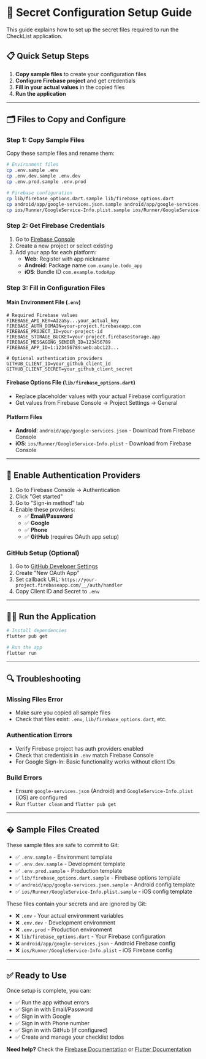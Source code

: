 # 🔐 Secret Configuration Setup Guide

This guide explains how to set up the secret files required to run the CheckList application.

## 📋 Quick Setup Steps

1. **Copy sample files** to create your configuration files
2. **Configure Firebase project** and get credentials  
3. **Fill in your actual values** in the copied files
4. **Run the application**

---

## 🗂️ Files to Copy and Configure

### Step 1: Copy Sample Files

Copy these sample files and rename them:

```bash
# Environment files
cp .env.sample .env
cp .env.dev.sample .env.dev  
cp .env.prod.sample .env.prod

# Firebase configuration
cp lib/firebase_options.dart.sample lib/firebase_options.dart
cp android/app/google-services.json.sample android/app/google-services.json
cp ios/Runner/GoogleService-Info.plist.sample ios/Runner/GoogleService-Info.plist
```

### Step 2: Get Firebase Credentials

1. Go to [Firebase Console](https://console.firebase.google.com/)
2. Create a new project or select existing
3. Add your app for each platform:
   - **Web**: Register with app nickname
   - **Android**: Package name `com.example.todo_app` 
   - **iOS**: Bundle ID `com.example.todoApp`

### Step 3: Fill in Configuration Files

#### Main Environment File (`.env`)
```env
# Required Firebase values
FIREBASE_API_KEY=AIzaSy...your_actual_key
FIREBASE_AUTH_DOMAIN=your-project.firebaseapp.com
FIREBASE_PROJECT_ID=your-project-id
FIREBASE_STORAGE_BUCKET=your-project.firebasestorage.app
FIREBASE_MESSAGING_SENDER_ID=123456789
FIREBASE_APP_ID=1:123456789:web:abc123...

# Optional authentication providers
GITHUB_CLIENT_ID=your_github_client_id
GITHUB_CLIENT_SECRET=your_github_client_secret
```

#### Firebase Options File (`lib/firebase_options.dart`)
- Replace placeholder values with your actual Firebase configuration
- Get values from Firebase Console → Project Settings → General

#### Platform Files
- **Android**: `android/app/google-services.json` - Download from Firebase Console
- **iOS**: `ios/Runner/GoogleService-Info.plist` - Download from Firebase Console

---

## 🔑 Enable Authentication Providers

1. Go to Firebase Console → Authentication
2. Click "Get started"  
3. Go to "Sign-in method" tab
4. Enable these providers:
   - ✅ **Email/Password**
   - ✅ **Google** 
   - ✅ **Phone**
   - ✅ **GitHub** (requires OAuth app setup)

### GitHub Setup (Optional)
1. Go to [GitHub Developer Settings](https://github.com/settings/developers)
2. Create "New OAuth App"
3. Set callback URL: `https://your-project.firebaseapp.com/__/auth/handler`
4. Copy Client ID and Secret to `.env`

---

## 🏃‍♂️ Run the Application

```bash
# Install dependencies
flutter pub get

# Run the app
flutter run
```

---

## 🔍 Troubleshooting

### Missing Files Error
- Make sure you copied all sample files
- Check that files exist: `.env`, `lib/firebase_options.dart`, etc.

### Authentication Errors
- Verify Firebase project has auth providers enabled
- Check that credentials in `.env` match Firebase Console
- For Google Sign-In: Basic functionality works without client IDs

### Build Errors
- Ensure `google-services.json` (Android) and `GoogleService-Info.plist` (iOS) are configured
- Run `flutter clean` and `flutter pub get`

---

## � Sample Files Created

These sample files are safe to commit to Git:

- ✅ `.env.sample` - Environment template
- ✅ `.env.dev.sample` - Development template  
- ✅ `.env.prod.sample` - Production template
- ✅ `lib/firebase_options.dart.sample` - Firebase options template
- ✅ `android/app/google-services.json.sample` - Android config template
- ✅ `ios/Runner/GoogleService-Info.plist.sample` - iOS config template

These files contain your secrets and are ignored by Git:

- ❌ `.env` - Your actual environment variables
- ❌ `.env.dev` - Development environment  
- ❌ `.env.prod` - Production environment
- ❌ `lib/firebase_options.dart` - Your Firebase configuration
- ❌ `android/app/google-services.json` - Android Firebase config
- ❌ `ios/Runner/GoogleService-Info.plist` - iOS Firebase config

---

## ✅ Ready to Use

Once setup is complete, you can:

- ✅ Run the app without errors
- ✅ Sign in with Email/Password  
- ✅ Sign in with Google
- ✅ Sign in with Phone number
- ✅ Sign in with GitHub (if configured)
- ✅ Create and manage your checklist todos

**Need help?** Check the [Firebase Documentation](https://firebase.google.com/docs) or [Flutter Documentation](https://docs.flutter.dev)